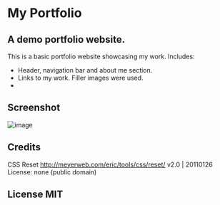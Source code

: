 # My Portfolio

## A demo portfolio website.

This is a basic portfolio website showcasing my work.
Includes:
- Header, navigation bar and about me section.
- Links to my work. Filler images were used.
- 

## Screenshot

![image](https://github.com/hobbsab/AnnaPortfolio/assets/150401954/d3d86d28-cd09-4455-94f1-5ff371932cdc)


## Credits
CSS Reset
http://meyerweb.com/eric/tools/css/reset/ 
   v2.0 | 20110126
   License: none (public domain)

## License MIT